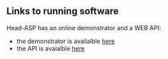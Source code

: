 ## Links to running software

Head-ASP has an online demonstrator and a WEB API:

- the demonstrator is availalble [here](http://alcmeone.mat.unical.it:41201/primary-headaches-demo)
- the API is avaialble [here](http://alcmeone.mat.unical.it:41101/headaches-service)
